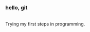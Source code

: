 ### hello, git 
<br>
Trying my first steps in programming.</br>
<code><C, JavaScript, HTML, css, React course in progress...></code></br>
